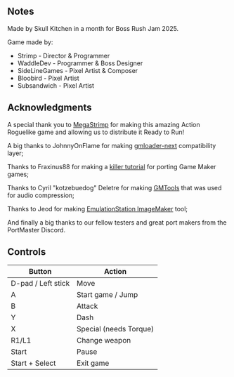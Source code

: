 ## Notes

Made by Skull Kitchen in a month for Boss Rush Jam 2025.

Game made by:
* Strimp - Director & Programmer
* WaddleDev - Programmer & Boss Designer
* SideLineGames - Pixel Artist & Composer
* Bloobird - Pixel Artist
* Subsandwich - Pixel Artist

## Acknowledgments
A special thank you to [MegaStrimp](https://megastrimp.itch.io/deirdre) for making this amazing Action Roguelike game and allowing us to distribute it Ready to Run!

A big thanks to JohnnyOnFlame for making [gmloader-next](https://github.com/JohnnyonFlame/gmloader-next) compatibility layer;

Thanks to Fraxinus88 for making a [killer tutorial](https://github.com/Fraxinus88/GMloader-ports?tab=readme-ov-file) for porting Game Maker games;

Thanks to Cyril "kotzebuedog" Deletre for making [GMTools](https://github.com/cdeletre/gmtools) that was used for audio compression;

Thanks to Jeod for making [EmulationStation ImageMaker](https://github.com/JeodC/EmulationStation-ImageMaker) tool;

And finally a big thanks to our fellow testers and great port makers from the PortMaster Discord.

## Controls

| Button | Action |
|--|--| 
|D-pad / Left stick|Move|
|A|Start game / Jump|
|B|Attack|
|Y|Dash|
|X|Special (needs Torque)|
|R1/L1|Change weapon|
|Start|Pause|
|Start + Select|Exit game|


